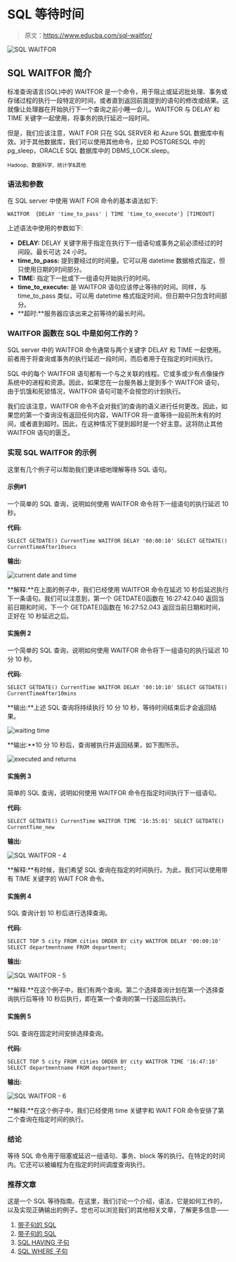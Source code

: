 # SQL 等待时间

> 原文：<https://www.educba.com/sql-waitfor/>

![SQL WAITFOR](img/680e8dcd96729bab288bac60cb6a0f92.png)



## SQL WAITFOR 简介

标准查询语言(SQL)中的 WAITFOR 是一个命令，用于阻止或延迟批处理、事务或存储过程的执行一段特定的时间，或者直到返回前面提到的语句的修改或结果。这就像让处理器在开始执行下一个查询之前小睡一会儿。WAITFOR 与 DELAY 和 TIME 关键字一起使用，将事务的执行延迟一段时间。

但是，我们应该注意，WAIT FOR 只在 SQL SERVER 和 Azure SQL 数据库中有效。对于其他数据库，我们可以使用其他命令，比如 POSTGRESQL 中的 pg_sleep，ORACLE SQL 数据库中的 DBMS_LOCK.sleep。

<small>Hadoop、数据科学、统计学&其他</small>

### 语法和参数

在 SQL server 中使用 WAIT FOR 命令的基本语法如下:

`WAITFOR  {DELAY 'time_to_pass' | TIME 'time_to_execute'} [TIMEOUT]`

上述语法中使用的参数如下:

*   **DELAY:** DELAY 关键字用于指定在执行下一组语句或事务之前必须经过的时间段。最长可达 24 小时。
*   **time_to_pass:** 提到要经过的时间量。它可以用 datetime 数据格式指定，但只使用日期的时间部分。
*   **TIME:** 指定下一批或下一组语句开始执行的时间。
*   **time_to_execute:** 是 WAITFOR 语句应该停止等待的时间。同样，与 time_to_pass 类似，可以用 datetime 格式指定时间，但日期中只包含时间部分。
*   **超时:**服务器应该出来之前等待的最长时间。

### WAITFOR 函数在 SQL 中是如何工作的？

SQL server 中的 WAITFOR 命令通常与两个关键字 DELAY 和 TIME 一起使用。前者用于将查询或事务的执行延迟一段时间，而后者用于在指定的时间执行。

SQL 中的每个 WAITFOR 语句都有一个与之关联的线程。它或多或少有点像操作系统中的进程和资源。因此，如果您在一台服务器上提到多个 WAITFOR 语句，由于饥饿和死锁情况，WAITFOR 语句可能不会按您的计划执行。

我们应该注意，WAITFOR 命令不会对我们的查询的语义进行任何更改。因此，如果您的第一个查询没有返回任何内容，WAITFOR 将一直等待一段前所未有的时间，或者直到超时。因此，在这种情况下提到超时是一个好主意。这将防止其他 WAITFOR 语句的匮乏。

### 实现 SQL WAITFOR 的示例

这里有几个例子可以帮助我们更详细地理解等待 SQL 语句。

#### 示例#1

一个简单的 SQL 查询，说明如何使用 WAITFOR 命令将下一组语句的执行延迟 10 秒。

**代码:**

`SELECT GETDATE() CurrentTime
WAITFOR DELAY '00:00:10'
SELECT GETDATE() CurrentTimeAfter10secs`

**输出:**

![current date and time](img/e340883d3dbeffc91682078eec305aeb.png)



**解释:**在上面的例子中，我们已经使用 WAITFOR 命令在延迟 10 秒后延迟执行下一条语句。我们可以注意到，第一个 GETDATE()函数在 16:27:42.040 返回当前日期和时间，下一个 GETDATE()函数在 16:27:52.043 返回当前日期和时间，正好在 10 秒延迟之后。

#### 实施例 2

一个简单的 SQL 查询，说明如何使用 WAITFOR 命令将下一组语句的执行延迟 10 分 10 秒。

**代码:**

`SELECT GETDATE() CurrentTime
WAITFOR DELAY '00:10:10'
SELECT GETDATE() CurrentTimeAfter10mins`

**输出:**上述 SQL 查询将持续执行 10 分 10 秒，等待时间结束后才会返回结果。

![waiting time](img/e3511639ce78f5c45e32a6d0ce7fa98c.png)



**输出:**10 分 10 秒后，查询被执行并返回结果，如下图所示。

![executed and returns](img/86d781cb9c029f50a617ba00b9b2cf19.png)



#### 实施例 3

简单的 SQL 查询，说明如何使用 WAITFOR 命令在指定时间执行下一组语句。

**代码:**

`SELECT GETDATE() CurrentTime
WAITFOR TIME '16:35:01'
SELECT GETDATE() CurrentTime_new`

**输出:**

![SQL WAITFOR - 4](img/5a6c8495aff6e2295bafda37c02bdc6c.png)



**解释:**有时候，我们希望 SQL 查询在指定的时间执行。为此，我们可以使用带有 TIME 关键字的 WAIT FOR 命令。

#### 实施例 4

SQL 查询计划 10 秒后进行选择查询。

**代码:**

`SELECT TOP 5 city FROM cities ORDER BY city
WAITFOR DELAY '00:00:10'
SELECT departmentname FROM department;`

**输出:**

![SQL WAITFOR - 5](img/0c10073275d398c4e0dadf89a8496b24.png)



**解释:**在这个例子中，我们有两个查询。第二个选择查询计划在第一个选择查询执行后等待 10 秒后执行，即在第一个查询的第一行返回后执行。

#### 实施例 5

SQL 查询在固定时间安排选择查询。

**代码:**

`SELECT TOP 5 city FROM cities ORDER BY city
WAITFOR TIME '16:47:10'
SELECT departmentname FROM department;`

**输出:**

![SQL WAITFOR - 6](img/7dbe72267a76bac6be363f224b601cbe.png)



**解释:**在这个例子中，我们已经使用 time 关键字和 WAIT FOR 命令安排了第二个查询在指定时间的执行。

### 结论

等待 SQL 命令用于阻塞或延迟一组语句、事务、block 等的执行。在特定的时间内。它还可以被编程为在指定的时间调度查询执行。

### 推荐文章

这是一个 SQL 等待指南。在这里，我们讨论一个介绍，语法，它是如何工作的，以及实现正确输出的例子。您也可以浏览我们的其他相关文章，了解更多信息——

1.  [带子句的 SQL](https://www.educba.com/sql-with-clause/)
2.  [带子句的 SQL](https://www.educba.com/sql-with-clause/?source=leftnav)
3.  [SQL HAVING 子句](https://www.educba.com/sql-having-clause/?source=leftnav)
4.  [SQL WHERE 子句](https://www.educba.com/sql-where-clause/?source=leftnav)






